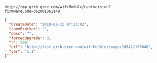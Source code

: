 `http://tmp.grih.gree.com/wifiModule/Lastversion?firmwareCode=362001061148`

```json
{
  "CreateDate": "2018-08-15 07:23:02",
  "commProtVer": "",
  "desc": "",
  "forcedUpgrade": 0,
  "r": 200,
  "url": "http://test.grih.gree.com/wifiModule/image/10542/170640",
  "ver": "1.1"
}```